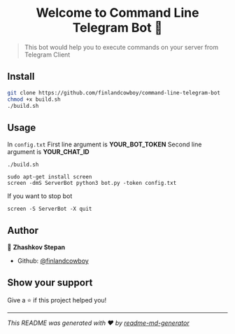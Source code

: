 <h1 align="center">Welcome to Command Line Telegram Bot 👋</h1>
<p>
</p>

> This bot would help you to execute commands on your server from Telegram Client

## Install

```sh
git clone https://github.com/finlandcowboy/command-line-telegram-bot 
chmod +x build.sh
./build.sh
```

## Usage

In ```config.txt```
First line argument is <b>YOUR_BOT_TOKEN</b>
Second line argument is <b>YOUR_CHAT_ID</b>
```
./build.sh
```

```
sudo apt-get install screen
screen -dmS ServerBot python3 bot.py -token config.txt
```

If you want to stop bot
```
screen -S ServerBot -X quit
```

## Author

👤 **Zhashkov Stepan**

* Github: [@finlandcowboy](https://github.com/finlandcowboy)

## Show your support

Give a ⭐️ if this project helped you!

***
_This README was generated with ❤️ by [readme-md-generator](https://github.com/kefranabg/readme-md-generator)_